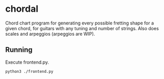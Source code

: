 # chordal
Chord chart program for generating every possible fretting shape for a given chord, for guitars with any tuning and number of strings. Also does scales and arpeggios (arpeggios are WIP).
## Running
Execute frontend.py.
```
python3 ./frontend.py
```
